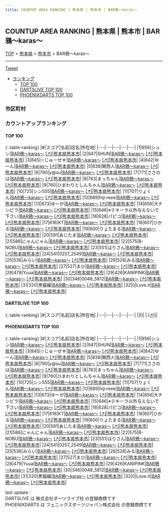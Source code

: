 ```yaml
---
title: COUNTUP AREA RANKING | 熊本県 | 熊本市 | BAR鴉～karas～
---
```

## COUNTUP AREA RANKING | 熊本県 | 熊本市 | BAR鴉～karas～

[TOP](/darts/rank/) > [熊本県](/darts/rank/熊本県/) > [熊本市](/darts/rank/熊本県/熊本市/) > BAR鴉～karas～

___

<a href="https://twitter.com/share?ref_src=twsrc%5Etfw" data-text="COUNTUP AREA RANKING | 熊本県熊本市BAR鴉～karas～" class="twitter-share-button" data-hashtags="DARTSLIVE,PHOENIXDARTS,darts,ダーツ" data-show-count="false">Tweet</a>

* [ランキング](#カウントアップランキング)
    * [TOP 100](#top-100)
    * [DARTSLIVE TOP 100](#dartslive-top-100)
    * [PHOENIXDARTS TOP 100](#phoenixdarts-top-100)

### 市区町村

<ul>

</ul>

### カウントアップランキング

#### TOP 100



{:.table-ranking}
|#|スコア|名前|店名|所在地|
|---|---|---|---|---|
|1|956|<span class="rank-name-pd">シュン</span>|<a href="/darts/rank/shops/90281.html">BAR鴉～karas～</a> <a href="https://vs.phoenixdarts.com/jp/shop/shopDetailInfo/s_90281?s_seq=90281">[↗]</a>|<a href="/darts/rank/熊本県/熊本市">熊本県熊本市</a>|
|2|947|<span class="rank-name-pd">SHUN</span>|<a href="/darts/rank/shops/90281.html">BAR鴉～karas～</a> <a href="https://vs.phoenixdarts.com/jp/shop/shopDetailInfo/s_90281?s_seq=90281">[↗]</a>|<a href="/darts/rank/熊本県/熊本市">熊本県熊本市</a>|
|3|845|<span class="rank-name-pd">✩じゅーぜ☆</span>|<a href="/darts/rank/shops/90281.html">BAR鴉～karas～</a> <a href="https://vs.phoenixdarts.com/jp/shop/shopDetailInfo/s_90281?s_seq=90281">[↗]</a>|<a href="/darts/rank/熊本県/熊本市">熊本県熊本市</a>|
|4|842|<span class="rank-name-pd">ゆーん</span>|<a href="/darts/rank/shops/90281.html">BAR鴉～karas～</a> <a href="https://vs.phoenixdarts.com/jp/shop/shopDetailInfo/s_90281?s_seq=90281">[↗]</a>|<a href="/darts/rank/熊本県/熊本市">熊本県熊本市</a>|
|5|838|<span class="rank-name-pd">関西人</span>|<a href="/darts/rank/shops/90281.html">BAR鴉～karas～</a> <a href="https://vs.phoenixdarts.com/jp/shop/shopDetailInfo/s_90281?s_seq=90281">[↗]</a>|<a href="/darts/rank/熊本県/熊本市">熊本県熊本市</a>|
|6|790|<span class="rank-name-pd">y@su</span>|<a href="/darts/rank/shops/90281.html">BAR鴉～karas～</a> <a href="https://vs.phoenixdarts.com/jp/shop/shopDetailInfo/s_90281?s_seq=90281">[↗]</a>|<a href="/darts/rank/熊本県/熊本市">熊本県熊本市</a>|
|7|771|<span class="rank-name-pd">ささのは</span>|<a href="/darts/rank/shops/90281.html">BAR鴉～karas～</a> <a href="https://vs.phoenixdarts.com/jp/shop/shopDetailInfo/s_90281?s_seq=90281">[↗]</a>|<a href="/darts/rank/熊本県/熊本市">熊本県熊本市</a>|
|8|763|<span class="rank-name-pd">まっちゃん</span>|<a href="/darts/rank/shops/90281.html">BAR鴉～karas～</a> <a href="https://vs.phoenixdarts.com/jp/shop/shopDetailInfo/s_90281?s_seq=90281">[↗]</a>|<a href="/darts/rank/熊本県/熊本市">熊本県熊本市</a>|
|9|760|<span class="rank-name-pd">ひまわりとしんちゃん</span>|<a href="/darts/rank/shops/90281.html">BAR鴉～karas～</a> <a href="https://vs.phoenixdarts.com/jp/shop/shopDetailInfo/s_90281?s_seq=90281">[↗]</a>|<a href="/darts/rank/熊本県/熊本市">熊本県熊本市</a>|
|10|725|<span class="rank-name-pd">シン555</span>|<a href="/darts/rank/shops/90281.html">BAR鴉～karas～</a> <a href="https://vs.phoenixdarts.com/jp/shop/shopDetailInfo/s_90281?s_seq=90281">[↗]</a>|<a href="/darts/rank/熊本県/熊本市">熊本県熊本市</a>|
|11|707|<span class="rank-name-pd">りょくん</span>|<a href="/darts/rank/shops/90281.html">BAR鴉～karas～</a> <a href="https://vs.phoenixdarts.com/jp/shop/shopDetailInfo/s_90281?s_seq=90281">[↗]</a>|<a href="/darts/rank/熊本県/熊本市">熊本県熊本市</a>|
|12|689|<span class="rank-name-pd">hiji:reee</span>|<a href="/darts/rank/shops/90281.html">BAR鴉～karas～</a> <a href="https://vs.phoenixdarts.com/jp/shop/shopDetailInfo/s_90281?s_seq=90281">[↗]</a>|<a href="/darts/rank/熊本県/熊本市">熊本県熊本市</a>|
|13|673|<span class="rank-name-pd">ゆーが</span>|<a href="/darts/rank/shops/90281.html">BAR鴉～karas～</a> <a href="https://vs.phoenixdarts.com/jp/shop/shopDetailInfo/s_90281?s_seq=90281">[↗]</a>|<a href="/darts/rank/熊本県/熊本市">熊本県熊本市</a>|
|14|656|<span class="rank-name-pd">大チンピラ</span>|<a href="/darts/rank/shops/90281.html">BAR鴉～karas～</a> <a href="https://vs.phoenixdarts.com/jp/shop/shopDetailInfo/s_90281?s_seq=90281">[↗]</a>|<a href="/darts/rank/熊本県/熊本市">熊本県熊本市</a>|
|15|646|<span class="rank-name-pd">※テキーラ以外与えないで下さい</span>|<a href="/darts/rank/shops/90281.html">BAR鴉～karas～</a> <a href="https://vs.phoenixdarts.com/jp/shop/shopDetailInfo/s_90281?s_seq=90281">[↗]</a>|<a href="/darts/rank/熊本県/熊本市">熊本県熊本市</a>|
|16|628|<span class="rank-name-pd">パピコ</span>|<a href="/darts/rank/shops/90281.html">BAR鴉～karas～</a> <a href="https://vs.phoenixdarts.com/jp/shop/shopDetailInfo/s_90281?s_seq=90281">[↗]</a>|<a href="/darts/rank/熊本県/熊本市">熊本県熊本市</a>|
|17|616|<span class="rank-name-pd">KT</span>|<a href="/darts/rank/shops/90281.html">BAR鴉～karas～</a> <a href="https://vs.phoenixdarts.com/jp/shop/shopDetailInfo/s_90281?s_seq=90281">[↗]</a>|<a href="/darts/rank/熊本県/熊本市">熊本県熊本市</a>|
|18|607|<span class="rank-name-pd">ひかる</span>|<a href="/darts/rank/shops/90281.html">BAR鴉～karas～</a> <a href="https://vs.phoenixdarts.com/jp/shop/shopDetailInfo/s_90281?s_seq=90281">[↗]</a>|<a href="/darts/rank/熊本県/熊本市">熊本県熊本市</a>|
|19|600|<span class="rank-name-pd">りょたまる</span>|<a href="/darts/rank/shops/90281.html">BAR鴉～karas～</a> <a href="https://vs.phoenixdarts.com/jp/shop/shopDetailInfo/s_90281?s_seq=90281">[↗]</a>|<a href="/darts/rank/熊本県/熊本市">熊本県熊本市</a>|
|20|591|<span class="rank-name-pd">あじたま</span>|<a href="/darts/rank/shops/90281.html">BAR鴉～karas～</a> <a href="https://vs.phoenixdarts.com/jp/shop/shopDetailInfo/s_90281?s_seq=90281">[↗]</a>|<a href="/darts/rank/熊本県/熊本市">熊本県熊本市</a>|
|21|586|<span class="rank-name-pd">にゃんにゃん</span>|<a href="/darts/rank/shops/90281.html">BAR鴉～karas～</a> <a href="https://vs.phoenixdarts.com/jp/shop/shopDetailInfo/s_90281?s_seq=90281">[↗]</a>|<a href="/darts/rank/熊本県/熊本市">熊本県熊本市</a>|
|22|575|<span class="rank-name-pd">B-NOBU</span>|<a href="/darts/rank/shops/90281.html">BAR鴉～karas～</a> <a href="https://vs.phoenixdarts.com/jp/shop/shopDetailInfo/s_90281?s_seq=90281">[↗]</a>|<a href="/darts/rank/熊本県/熊本市">熊本県熊本市</a>|
|23|551|<span class="rank-name-pd">はりさん</span>|<a href="/darts/rank/shops/90281.html">BAR鴉～karas～</a> <a href="https://vs.phoenixdarts.com/jp/shop/shopDetailInfo/s_90281?s_seq=90281">[↗]</a>|<a href="/darts/rank/熊本県/熊本市">熊本県熊本市</a>|
|24|541|<span class="rank-name-pd">0257_2549</span>|<a href="/darts/rank/shops/90281.html">BAR鴉～karas～</a> <a href="https://vs.phoenixdarts.com/jp/shop/shopDetailInfo/s_90281?s_seq=90281">[↗]</a>|<a href="/darts/rank/熊本県/熊本市">熊本県熊本市</a>|
|25|536|<span class="rank-name-pd">みらい</span>|<a href="/darts/rank/shops/90281.html">BAR鴉～karas～</a> <a href="https://vs.phoenixdarts.com/jp/shop/shopDetailInfo/s_90281?s_seq=90281">[↗]</a>|<a href="/darts/rank/熊本県/熊本市">熊本県熊本市</a>|
|26|528|<span class="rank-name-pd">みる</span>|<a href="/darts/rank/shops/90281.html">BAR鴉～karas～</a> <a href="https://vs.phoenixdarts.com/jp/shop/shopDetailInfo/s_90281?s_seq=90281">[↗]</a>|<a href="/darts/rank/熊本県/熊本市">熊本県熊本市</a>|
|27|527|<span class="rank-name-pd">まひ</span>|<a href="/darts/rank/shops/90281.html">BAR鴉～karas～</a> <a href="https://vs.phoenixdarts.com/jp/shop/shopDetailInfo/s_90281?s_seq=90281">[↗]</a>|<a href="/darts/rank/熊本県/熊本市">熊本県熊本市</a>|
|28|479|<span class="rank-name-pd">Yuua</span>|<a href="/darts/rank/shops/90281.html">BAR鴉～karas～</a> <a href="https://vs.phoenixdarts.com/jp/shop/shopDetailInfo/s_90281?s_seq=90281">[↗]</a>|<a href="/darts/rank/熊本県/熊本市">熊本県熊本市</a>|
|29|426|<span class="rank-name-pd">KANIPINK</span>|<a href="/darts/rank/shops/90281.html">BAR鴉～karas～</a> <a href="https://vs.phoenixdarts.com/jp/shop/shopDetailInfo/s_90281?s_seq=90281">[↗]</a>|<a href="/darts/rank/熊本県/熊本市">熊本県熊本市</a>|
|30|346|<span class="rank-name-pd">0048_5812</span>|<a href="/darts/rank/shops/90281.html">BAR鴉～karas～</a> <a href="https://vs.phoenixdarts.com/jp/shop/shopDetailInfo/s_90281?s_seq=90281">[↗]</a>|<a href="/darts/rank/熊本県/熊本市">熊本県熊本市</a>|
|31|320|<span class="rank-name-pd">黒猫嬢</span>|<a href="/darts/rank/shops/90281.html">BAR鴉～karas～</a> <a href="https://vs.phoenixdarts.com/jp/shop/shopDetailInfo/s_90281?s_seq=90281">[↗]</a>|<a href="/darts/rank/熊本県/熊本市">熊本県熊本市</a>|
|32|0|<span class="rank-name-pd">Love.it</span>|<a href="/darts/rank/shops/90281.html">BAR鴉～karas～</a> <a href="https://vs.phoenixdarts.com/jp/shop/shopDetailInfo/s_90281?s_seq=90281">[↗]</a>|<a href="/darts/rank/熊本県/熊本市">熊本県熊本市</a>|


#### DARTSLIVE TOP 100



{:.table-ranking}
|#|スコア|名前|店名|所在地|
|---|---|---|---|---|
||0|<span class="rank-name-dl"> </span>|<a href="/darts/rank/shops/.html"></a> <a href="">[↗]</a>|<a href="/darts/rank//"></a>|


#### PHOENIXDARTS TOP 100



{:.table-ranking}
|#|スコア|名前|店名|所在地|
|---|---|---|---|---|
|1|956|<span class="rank-name-pd">シュン</span>|<a href="/darts/rank/shops/90281.html">BAR鴉～karas～</a> <a href="https://vs.phoenixdarts.com/jp/shop/shopDetailInfo/s_90281?s_seq=90281">[↗]</a>|<a href="/darts/rank/熊本県/熊本市">熊本県熊本市</a>|
|2|947|<span class="rank-name-pd">SHUN</span>|<a href="/darts/rank/shops/90281.html">BAR鴉～karas～</a> <a href="https://vs.phoenixdarts.com/jp/shop/shopDetailInfo/s_90281?s_seq=90281">[↗]</a>|<a href="/darts/rank/熊本県/熊本市">熊本県熊本市</a>|
|3|845|<span class="rank-name-pd">✩じゅーぜ☆</span>|<a href="/darts/rank/shops/90281.html">BAR鴉～karas～</a> <a href="https://vs.phoenixdarts.com/jp/shop/shopDetailInfo/s_90281?s_seq=90281">[↗]</a>|<a href="/darts/rank/熊本県/熊本市">熊本県熊本市</a>|
|4|842|<span class="rank-name-pd">ゆーん</span>|<a href="/darts/rank/shops/90281.html">BAR鴉～karas～</a> <a href="https://vs.phoenixdarts.com/jp/shop/shopDetailInfo/s_90281?s_seq=90281">[↗]</a>|<a href="/darts/rank/熊本県/熊本市">熊本県熊本市</a>|
|5|838|<span class="rank-name-pd">関西人</span>|<a href="/darts/rank/shops/90281.html">BAR鴉～karas～</a> <a href="https://vs.phoenixdarts.com/jp/shop/shopDetailInfo/s_90281?s_seq=90281">[↗]</a>|<a href="/darts/rank/熊本県/熊本市">熊本県熊本市</a>|
|6|790|<span class="rank-name-pd">y@su</span>|<a href="/darts/rank/shops/90281.html">BAR鴉～karas～</a> <a href="https://vs.phoenixdarts.com/jp/shop/shopDetailInfo/s_90281?s_seq=90281">[↗]</a>|<a href="/darts/rank/熊本県/熊本市">熊本県熊本市</a>|
|7|771|<span class="rank-name-pd">ささのは</span>|<a href="/darts/rank/shops/90281.html">BAR鴉～karas～</a> <a href="https://vs.phoenixdarts.com/jp/shop/shopDetailInfo/s_90281?s_seq=90281">[↗]</a>|<a href="/darts/rank/熊本県/熊本市">熊本県熊本市</a>|
|8|763|<span class="rank-name-pd">まっちゃん</span>|<a href="/darts/rank/shops/90281.html">BAR鴉～karas～</a> <a href="https://vs.phoenixdarts.com/jp/shop/shopDetailInfo/s_90281?s_seq=90281">[↗]</a>|<a href="/darts/rank/熊本県/熊本市">熊本県熊本市</a>|
|9|760|<span class="rank-name-pd">ひまわりとしんちゃん</span>|<a href="/darts/rank/shops/90281.html">BAR鴉～karas～</a> <a href="https://vs.phoenixdarts.com/jp/shop/shopDetailInfo/s_90281?s_seq=90281">[↗]</a>|<a href="/darts/rank/熊本県/熊本市">熊本県熊本市</a>|
|10|725|<span class="rank-name-pd">シン555</span>|<a href="/darts/rank/shops/90281.html">BAR鴉～karas～</a> <a href="https://vs.phoenixdarts.com/jp/shop/shopDetailInfo/s_90281?s_seq=90281">[↗]</a>|<a href="/darts/rank/熊本県/熊本市">熊本県熊本市</a>|
|11|707|<span class="rank-name-pd">りょくん</span>|<a href="/darts/rank/shops/90281.html">BAR鴉～karas～</a> <a href="https://vs.phoenixdarts.com/jp/shop/shopDetailInfo/s_90281?s_seq=90281">[↗]</a>|<a href="/darts/rank/熊本県/熊本市">熊本県熊本市</a>|
|12|689|<span class="rank-name-pd">hiji:reee</span>|<a href="/darts/rank/shops/90281.html">BAR鴉～karas～</a> <a href="https://vs.phoenixdarts.com/jp/shop/shopDetailInfo/s_90281?s_seq=90281">[↗]</a>|<a href="/darts/rank/熊本県/熊本市">熊本県熊本市</a>|
|13|673|<span class="rank-name-pd">ゆーが</span>|<a href="/darts/rank/shops/90281.html">BAR鴉～karas～</a> <a href="https://vs.phoenixdarts.com/jp/shop/shopDetailInfo/s_90281?s_seq=90281">[↗]</a>|<a href="/darts/rank/熊本県/熊本市">熊本県熊本市</a>|
|14|656|<span class="rank-name-pd">大チンピラ</span>|<a href="/darts/rank/shops/90281.html">BAR鴉～karas～</a> <a href="https://vs.phoenixdarts.com/jp/shop/shopDetailInfo/s_90281?s_seq=90281">[↗]</a>|<a href="/darts/rank/熊本県/熊本市">熊本県熊本市</a>|
|15|646|<span class="rank-name-pd">※テキーラ以外与えないで下さい</span>|<a href="/darts/rank/shops/90281.html">BAR鴉～karas～</a> <a href="https://vs.phoenixdarts.com/jp/shop/shopDetailInfo/s_90281?s_seq=90281">[↗]</a>|<a href="/darts/rank/熊本県/熊本市">熊本県熊本市</a>|
|16|628|<span class="rank-name-pd">パピコ</span>|<a href="/darts/rank/shops/90281.html">BAR鴉～karas～</a> <a href="https://vs.phoenixdarts.com/jp/shop/shopDetailInfo/s_90281?s_seq=90281">[↗]</a>|<a href="/darts/rank/熊本県/熊本市">熊本県熊本市</a>|
|17|616|<span class="rank-name-pd">KT</span>|<a href="/darts/rank/shops/90281.html">BAR鴉～karas～</a> <a href="https://vs.phoenixdarts.com/jp/shop/shopDetailInfo/s_90281?s_seq=90281">[↗]</a>|<a href="/darts/rank/熊本県/熊本市">熊本県熊本市</a>|
|18|607|<span class="rank-name-pd">ひかる</span>|<a href="/darts/rank/shops/90281.html">BAR鴉～karas～</a> <a href="https://vs.phoenixdarts.com/jp/shop/shopDetailInfo/s_90281?s_seq=90281">[↗]</a>|<a href="/darts/rank/熊本県/熊本市">熊本県熊本市</a>|
|19|600|<span class="rank-name-pd">りょたまる</span>|<a href="/darts/rank/shops/90281.html">BAR鴉～karas～</a> <a href="https://vs.phoenixdarts.com/jp/shop/shopDetailInfo/s_90281?s_seq=90281">[↗]</a>|<a href="/darts/rank/熊本県/熊本市">熊本県熊本市</a>|
|20|591|<span class="rank-name-pd">あじたま</span>|<a href="/darts/rank/shops/90281.html">BAR鴉～karas～</a> <a href="https://vs.phoenixdarts.com/jp/shop/shopDetailInfo/s_90281?s_seq=90281">[↗]</a>|<a href="/darts/rank/熊本県/熊本市">熊本県熊本市</a>|
|21|586|<span class="rank-name-pd">にゃんにゃん</span>|<a href="/darts/rank/shops/90281.html">BAR鴉～karas～</a> <a href="https://vs.phoenixdarts.com/jp/shop/shopDetailInfo/s_90281?s_seq=90281">[↗]</a>|<a href="/darts/rank/熊本県/熊本市">熊本県熊本市</a>|
|22|575|<span class="rank-name-pd">B-NOBU</span>|<a href="/darts/rank/shops/90281.html">BAR鴉～karas～</a> <a href="https://vs.phoenixdarts.com/jp/shop/shopDetailInfo/s_90281?s_seq=90281">[↗]</a>|<a href="/darts/rank/熊本県/熊本市">熊本県熊本市</a>|
|23|551|<span class="rank-name-pd">はりさん</span>|<a href="/darts/rank/shops/90281.html">BAR鴉～karas～</a> <a href="https://vs.phoenixdarts.com/jp/shop/shopDetailInfo/s_90281?s_seq=90281">[↗]</a>|<a href="/darts/rank/熊本県/熊本市">熊本県熊本市</a>|
|24|541|<span class="rank-name-pd">0257_2549</span>|<a href="/darts/rank/shops/90281.html">BAR鴉～karas～</a> <a href="https://vs.phoenixdarts.com/jp/shop/shopDetailInfo/s_90281?s_seq=90281">[↗]</a>|<a href="/darts/rank/熊本県/熊本市">熊本県熊本市</a>|
|25|536|<span class="rank-name-pd">みらい</span>|<a href="/darts/rank/shops/90281.html">BAR鴉～karas～</a> <a href="https://vs.phoenixdarts.com/jp/shop/shopDetailInfo/s_90281?s_seq=90281">[↗]</a>|<a href="/darts/rank/熊本県/熊本市">熊本県熊本市</a>|
|26|528|<span class="rank-name-pd">みる</span>|<a href="/darts/rank/shops/90281.html">BAR鴉～karas～</a> <a href="https://vs.phoenixdarts.com/jp/shop/shopDetailInfo/s_90281?s_seq=90281">[↗]</a>|<a href="/darts/rank/熊本県/熊本市">熊本県熊本市</a>|
|27|527|<span class="rank-name-pd">まひ</span>|<a href="/darts/rank/shops/90281.html">BAR鴉～karas～</a> <a href="https://vs.phoenixdarts.com/jp/shop/shopDetailInfo/s_90281?s_seq=90281">[↗]</a>|<a href="/darts/rank/熊本県/熊本市">熊本県熊本市</a>|
|28|479|<span class="rank-name-pd">Yuua</span>|<a href="/darts/rank/shops/90281.html">BAR鴉～karas～</a> <a href="https://vs.phoenixdarts.com/jp/shop/shopDetailInfo/s_90281?s_seq=90281">[↗]</a>|<a href="/darts/rank/熊本県/熊本市">熊本県熊本市</a>|
|29|426|<span class="rank-name-pd">KANIPINK</span>|<a href="/darts/rank/shops/90281.html">BAR鴉～karas～</a> <a href="https://vs.phoenixdarts.com/jp/shop/shopDetailInfo/s_90281?s_seq=90281">[↗]</a>|<a href="/darts/rank/熊本県/熊本市">熊本県熊本市</a>|
|30|346|<span class="rank-name-pd">0048_5812</span>|<a href="/darts/rank/shops/90281.html">BAR鴉～karas～</a> <a href="https://vs.phoenixdarts.com/jp/shop/shopDetailInfo/s_90281?s_seq=90281">[↗]</a>|<a href="/darts/rank/熊本県/熊本市">熊本県熊本市</a>|
|31|320|<span class="rank-name-pd">黒猫嬢</span>|<a href="/darts/rank/shops/90281.html">BAR鴉～karas～</a> <a href="https://vs.phoenixdarts.com/jp/shop/shopDetailInfo/s_90281?s_seq=90281">[↗]</a>|<a href="/darts/rank/熊本県/熊本市">熊本県熊本市</a>|
|32|0|<span class="rank-name-pd">Love.it</span>|<a href="/darts/rank/shops/90281.html">BAR鴉～karas～</a> <a href="https://vs.phoenixdarts.com/jp/shop/shopDetailInfo/s_90281?s_seq=90281">[↗]</a>|<a href="/darts/rank/熊本県/熊本市">熊本県熊本市</a>|


<div class="footer border-top border-gray-light mt-5 pt-3 text-right text-gray">
    last update : <span style="font-weight: italic" id="foot_last_modified"></span><br />
    DARTSLIVE は 株式会社ダーツライブ社 の登録商標です<br />
    PHOENIXDARTS は フェニックスダーツジャパン株式会社 の登録商標です<br />
</div>

<script src="https://cdnjs.cloudflare.com/ajax/libs/jquery.tablesorter/2.31.3/js/jquery.tablesorter.min.js" integrity="sha512-qzgd5cYSZcosqpzpn7zF2ZId8f/8CHmFKZ8j7mU4OUXTNRd5g+ZHBPsgKEwoqxCtdQvExE5LprwwPAgoicguNg==" crossorigin="anonymous" referrerpolicy="no-referrer"></script>
<link rel="stylesheet" href="https://cdnjs.cloudflare.com/ajax/libs/jquery.tablesorter/2.31.3/css/theme.default.min.css" integrity="sha512-wghhOJkjQX0Lh3NSWvNKeZ0ZpNn+SPVXX1Qyc9OCaogADktxrBiBdKGDoqVUOyhStvMBmJQ8ZdMHiR3wuEq8+w==" crossorigin="anonymous" referrerpolicy="no-referrer" />
<script>
$(function() {
    $(".table-ranking").tablesorter({sortList:[[0, 0]]});
    $("#foot_last_modified").text(formatDate(new Date(document.lastModified), 'yyyy-MM-dd HH:mm:ss'));
});
</script>

<script async src="https://platform.twitter.com/widgets.js" charset="utf-8"></script>